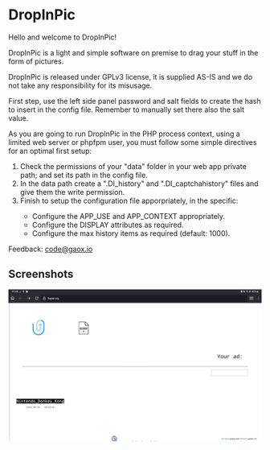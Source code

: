# DropInPic
  
Hello and welcome to DropInPic!  
  
DropInPic is a light and simple software on premise to drag your stuff in the form of pictures.  
   
DropInPic is released under GPLv3 license, it is supplied AS-IS and we do not take any responsibility for its misusage.  
  
First step, use the left side panel password and salt fields to create the hash to insert in the config file. Remember to manually set there also the salt value.  
  
As you are going to run DropInPic in the PHP process context, using a limited web server or phpfpm user, you must follow some simple directives for an optimal first setup:  
<ol>
<li>Check the permissions of your "data" folder in your web app private path; and set its path in the config file.</li>
<li>In the data path create a ".DI_history" and ".DI_captchahistory" files and give them the write permission.</li>
<li>Finish to setup the configuration file apporpriately, in the specific:</li>
<ul>
 <li>Configure the APP_USE and APP_CONTEXT appropriately.</li>
 <li>Configure the DISPLAY attributes as required.</li>
 <li>Configure the max history items as required (default: 1000).</li>	      
</ul>
</ol>
   
Feedback: <a href="mailto:code@gaox.io" style="color:#e6d236;">code@gaox.io</a>
  	   
## Screenshots  
	   
 ![DropInPic in action](/Public/DIS_res/screenshot1.png)

